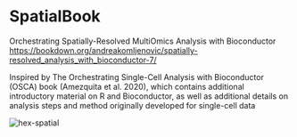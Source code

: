 # SpatialBook

Orchestrating Spatially-Resolved MultiOmics Analysis with Bioconductor 
https://bookdown.org/andreakomljenovic/spatially-resolved_analysis_with_bioconductor-7/

Inspired by The Orchestrating Single-Cell Analysis with Bioconductor (OSCA) book (Amezquita et al. 2020), which contains additional introductory material on R and Bioconductor, as well as additional details on analysis steps and method originally developed for single-cell data


![hex-spatial](https://github.com/wirawara/SpatialBook/assets/14986121/81426060-ffcc-4ed5-b9ea-a271b3b4706f)

